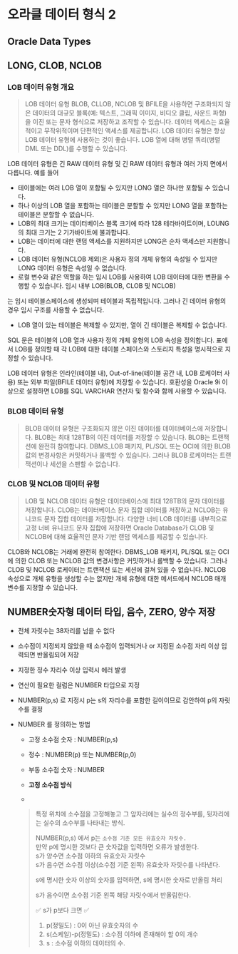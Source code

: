 # 오라클 데이터 형식 2
## Oracle Data Types
## LONG, CLOB, NCLOB
### LOB 데이터 유형 개요

>LOB 데이터 유형 BLOB, CLLOB, NCLOB 및 BFILE을 사용하면 구조화되지 않은 데이터의 대규모 블록(예: 텍스트, 그래픽 이미지, 비디오 클립, 사운드 파형)을 이진 또는 문자 형식으로 저장하고 조작할 수 있습니다. 데이터 액세스는 효율적이고 무작위적이며 단편적인 액세스를 제공합니다. LOB 데이터 유형은 항상 LOB 데이터 유형에 사용하는 것이 좋습니다. LOB 열에 대해 병렬 쿼리(병렬 DML 또는 DDL)를 수행할 수 있습니다.

LOB 데이터 유형은 긴 RAW 데이터 유형 및 긴 RAW 데이터 유형과 여러 가지 면에서 다릅니다. 예를 들어 

  - 테이블에는 여러 LOB 열이 포함될 수 있지만 LONG 열은 하나만 포함될 수 있습니다. ​
  - 하나 이상의 LOB 열을 포함하는 테이블은 분할할 수 있지만 LONG 열을 포함하는 테이블은 분할할 수 없습니다.
  - LOB의 최대 크기는 데이터베이스 블록 크기에 따라 128 테라바이트이며, LOUNG의 최대 크기는 2 기가바이트에 불과합니다.
  - LOB는 데이터에 대한 랜덤 액세스를 지원하지만 LONG은 순차 액세스만 지원합니다.
  - LOB 데이터 유형(NCLOB 제외)은 사용자 정의 개체 유형의 속성일 수 있지만 LONG 데이터 유형은 속성일 수 없습니다.
  - 로컬 변수와 같은 역할을 하는 임시 LOB를 사용하여 LOB 데이터에 대한 변환을 수행할 수 있습니다. 임시 내부 LOB(BLOB, CLOB 및 NCLOB)

는 임시 테이블스페이스에 생성되며 테이블과 독립적입니다. 그러나 긴 데이터 유형의 경우 임시 구조를 사용할 수 없습니다.

  - LOB 열이 있는 테이블은 복제할 수 있지만, 열이 긴 테이블은 복제할 수 없습니다.​

SQL 문은 테이블의 LOB 열과 사용자 정의 개체 유형의 LOB 속성을 정의합니다. 표에서 LOB를 정의할 때 각 LOB에 대한 테이블 스페이스와 스토리지 특성을 명시적으로 지정할 수 있습니다.

LOB 데이터 유형은 인라인(테이블 내), Out-of-line(테이블 공간 내, LOB 로케이터 사용) 또는 외부 파일(BFILE 데이터 유형)에 저장할 수 있습니다. 호환성을 Oracle 9i 이상으로 설정하면 LOB를 SQL VARCHAR 연산자 및 함수와 함께 사용할 수 있습니다.

### BLOB 데이터 유형

> BLOB 데이터 유형은 구조화되지 않은 이진 데이터를 데이터베이스에 저장합니다. BLOB는 최대 128TB의 이진 데이터를 저장할 수 있습니다. BLOB는 트랜잭션에 완전히 참여합니다. DBMS_LOB 패키지, PL/SQL 또는 OCI에 의한 BLOB 값의 변경사항은 커밋하거나 롤백할 수 있습니다. 그러나 BLOB 로케이터는 트랜잭션이나 세션을 스팬할 수 없습니다.​

### CLOB 및 NCLOB 데이터 유형

> LOB 및 NCLOB 데이터 유형은 데이터베이스에 최대 128TB의 문자 데이터를 저장합니다. CLOB는 데이터베이스 문자 집합 데이터를 저장하고 NCLOB는 유니코드 문자 집합 데이터를 저장합니다. 다양한 너비 LOB 데이터를 내부적으로 고정 너비 유니코드 문자 집합에 저장하면 Oracle Database가 CLOB 및 NCLOB에 대해 효율적인 문자 기반 랜덤 액세스를 제공할 수 있습니다.

​CLOB와 NCLOB는 거래에 완전히 참여한다. DBMS_LOB 패키지, PL/SQL 또는 OCI에 의한 CLOB 또는 NCLOB 값의 변경사항은 커밋하거나 롤백할 수 있습니다. 그러나 CLOB 및 NCLOB 로케이터는 트랜잭션 또는 세션에 걸쳐 있을 수 없습니다. NCLOB 속성으로 개체 유형을 생성할 수는 없지만 개체 유형에 대한 메서드에서 NCLOB 매개 변수를 지정할 수 있습니다.

## NUMBER숫자형 데이터 타입, 음수, ZERO, 양수 저장
- 전체 자릿수는 38자리를 넘을 수 없다
- 소수점이 지정되지 않았을 때 소수점이 입력되거나 or 지정된 소수점 자리 이상 입력되면 반올림되어 저장
- 지정한 정수 자리수 이상 입력시 에러 발생
- 연산이 필요한 컬럼은 NUMBER 타입으로 지정
- NUMBER(p,s) 로 지정시 p는 s의 자리수를 포함한 길이이므로 감안하여 p의 자릿수를 결정

 -  NUMBER 를 정의하는 방법  

    -   고정 소수점 숫자 : NUMBER(p,s)
    -   정수 : NUMBER(p) 또는 NUMBER(p,0)
    -   부동 소수점 숫자 : NUMBER  
    
    -  **고정 소수점 방식**
    -  
    > 특정 위치에 소수점을 고정해놓고 그 앞자리에는 실수의 정수부를, 뒷자리에는 실수의 소수부를 나타내는 방식.  
    >   
    > NUMBER(p,s) 에서 p는  `소수점 기준 모든 유효숫자 자릿수.`  
    > 만약 p에 명시한 것보다 큰 숫자값을 입력하면 오류가 발생한다.  
    > s가 양수면 소수점 이하의 유효숫자 자릿수  
    > s가 음수면 소수점 이상(소수점 기준 왼쪽) 유효숫자 자릿수를 나타낸다.  
    >   
    > s에 명시한 숫자 이상의 숫자를 입력하면, s에 명시한 숫자로 반올림 처리  
    >   
    > s가 음수이면 소수점 기준 왼쪽 해당 자릿수에서 반올림한다.  
    >   
    > ✅ s가 p보다 크면 ✅  
    >   
    > 1. p(정밀도) : 0이 아닌 유효숫자의 수  
    > 2. s(스케일)-p(정밀도) : 소수점 이하에 존재해야 할 0의 개수  
    > 3. s : 소수점 이하의 데이터의 수.
